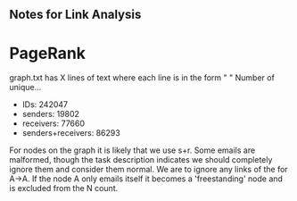 ## Notes for Link Analysis
# PageRank
graph.txt has X lines of text where each line is in the form "<email id> <sender email> <receiver email>"
Number of unique...
* IDs: 242047
* senders: 19802
* receivers: 77660
* senders+receivers: 86293

For nodes on the graph it is likely that we use s+r.
Some emails are malformed, though the task description indicates we should completely ignore them and consider them normal.
We are to ignore any links of the for A->A. If the node A only emails itself it becomes a 'freestanding' node and is excluded from the N count.